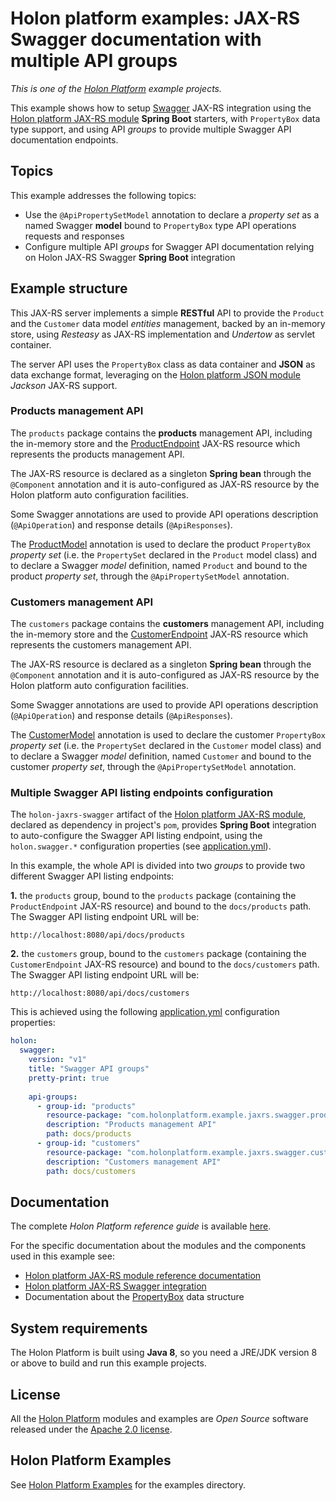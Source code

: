 # Holon platform examples: JAX-RS Swagger documentation with multiple API groups

_This is one of the [Holon Platform](https://holon-platform.com) example projects._

This example shows how to setup [Swagger](https://swagger.io) JAX-RS integration using the [Holon platform JAX-RS module](https://github.com/holon-platform/holon-jaxrs) __Spring Boot__ starters, with `PropertyBox` data type support, and using API _groups_ to provide multiple Swagger API documentation endpoints.

## Topics

This example addresses the following topics:

* Use the `@ApiPropertySetModel` annotation to declare a _property set_ as a named Swagger __model__ bound to `PropertyBox` type API operations requests and responses
* Configure multiple API _groups_ for Swagger API documentation relying on Holon JAX-RS Swagger __Spring Boot__ integration

## Example structure

This JAX-RS server implements a simple __RESTful__ API to provide the `Product` and the `Customer` data model _entities_ management, backed by an in-memory store, using _Resteasy_ as JAX-RS implementation and _Undertow_ as servlet container.

The server API uses the `PropertyBox` class as data container and __JSON__ as data exchange format, leveraging on the [Holon platform JSON module](https://github.com/holon-platform/holon-json) _Jackson_ JAX-RS support.

### Products management API

The `products` package contains the __products__ management API, including the in-memory store and the [ProductEndpoint](src/main/java/com/holonplatform/example/jaxrs/swagger/products/ProductEndpoint.java) JAX-RS resource which represents the products management API.

The JAX-RS resource is declared as a singleton __Spring bean__ through the `@Component` annotation and it is auto-configured as JAX-RS resource by the Holon platform auto configuration facilities.

Some Swagger annotations are used to provide API operations description (`@ApiOperation`) and response details (`@ApiResponses`).

The [ProductModel](src/main/java/com/holonplatform/example/jaxrs/swagger/products/ProductModel.java) annotation is used to declare the product `PropertyBox` _property set_ (i.e. the `PropertySet` declared in the `Product` model class) and to declare a Swagger _model_ definition, named `Product` and bound to the product _property set_, through the `@ApiPropertySetModel` annotation.

### Customers management API

The `customers` package contains the __customers__ management API, including the in-memory store and the [CustomerEndpoint](src/main/java/com/holonplatform/example/jaxrs/swagger/customers/CustomerEndpoint.java) JAX-RS resource which represents the customers management API.

The JAX-RS resource is declared as a singleton __Spring bean__ through the `@Component` annotation and it is auto-configured as JAX-RS resource by the Holon platform auto configuration facilities.

Some Swagger annotations are used to provide API operations description (`@ApiOperation`) and response details (`@ApiResponses`).

The [CustomerModel](src/main/java/com/holonplatform/example/jaxrs/swagger/customers/CustomerModel.java) annotation is used to declare the customer `PropertyBox` _property set_ (i.e. the `PropertySet` declared in the `Customer` model class) and to declare a Swagger _model_ definition, named `Customer` and bound to the customer _property set_, through the `@ApiPropertySetModel` annotation.

### Multiple Swagger API listing endpoints configuration

The `holon-jaxrs-swagger` artifact of the [Holon platform JAX-RS module](https://github.com/holon-platform/holon-jaxrs), declared as dependency in project's `pom`, provides __Spring Boot__ integration to auto-configure the Swagger API listing endpoint, using the `holon.swagger.*` configuration properties (see [application.yml](src/main/resources/application.yml)).

In this example, the whole API is divided into two _groups_ to provide two different Swagger API listing endpoints:

__1.__ the `products` group, bound to the `products` package (containing the `ProductEndpoint` JAX-RS resource) and bound to the `docs/products` path. The Swagger API listing endpoint URL will be:

```text
http://localhost:8080/api/docs/products
```

__2.__ the `customers` group, bound to the `customers` package (containing the `CustomerEndpoint` JAX-RS resource) and bound to the `docs/customers` path. The Swagger API listing endpoint URL will be:

```text
http://localhost:8080/api/docs/customers
```

This is achieved using the following [application.yml](src/main/resources/application.yml) configuration properties:

```yaml
holon:
  swagger:
    version: "v1"
    title: "Swagger API groups"
    pretty-print: true
    
    api-groups:
      - group-id: "products"
        resource-package: "com.holonplatform.example.jaxrs.swagger.products"
        description: "Products management API"
        path: docs/products
      - group-id: "customers"
        resource-package: "com.holonplatform.example.jaxrs.swagger.customers"
        description: "Customers management API"
        path: docs/customers
```

## Documentation

The complete _Holon Platform reference guide_ is available [here](https://docs.holon-platform.com/current/reference).

For the specific documentation about the modules and the components used in this example see:

* [Holon platform JAX-RS module reference documentation](https://docs.holon-platform.com/current/reference/holon-jaxrs.html)
* [Holon platform JAX-RS Swagger integration](https://docs.holon-platform.com/current/reference/holon-jaxrs.html#Swagger)
* Documentation about the [PropertyBox](https://docs.holon-platform.com/current/reference/holon-core.html#PropertyBox)  data structure

## System requirements

The Holon Platform is built using __Java 8__, so you need a JRE/JDK version 8 or above to build and run this example projects.

## License

All the [Holon Platform](https://holon-platform.com) modules and examples are _Open Source_ software released under the [Apache 2.0 license](LICENSE.md).

## Holon Platform Examples

See [Holon Platform Examples](https://github.com/holon-platform/holon-examples) for the examples directory.

